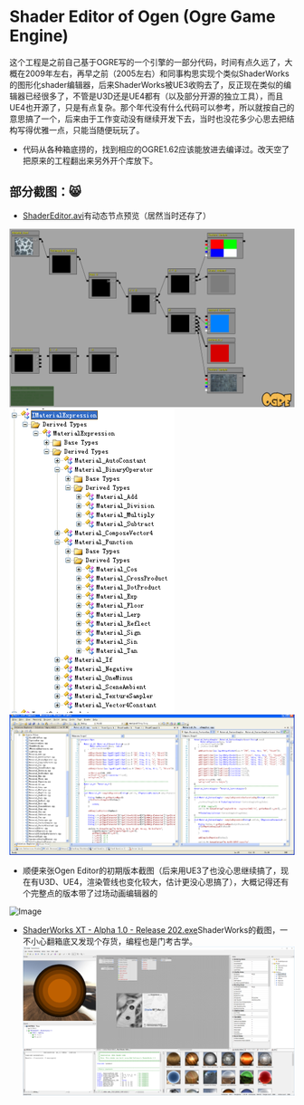 # Shader Editor of Ogen (Ogre Game Engine)
这个工程是之前自己基于OGRE写的一个引擎的一部分代码，时间有点久远了，大概在2009年左右，再早之前（2005左右）和同事构思实现个类似ShaderWorks的图形化shader编辑器，后来ShaderWorks被UE3收购去了，反正现在类似的编辑器已经很多了，不管是U3D还是UE4都有（以及部分开源的独立工具），而且UE4也开源了，只是有点复杂。那个年代没有什么代码可以参考，所以就按自己的意思搞了一个，后来由于工作变动没有继续开发下去，当时也没花多少心思去把结构写得优雅一点，只能当随便玩玩了。

* 代码从各种箱底捞的，找到相应的OGRE1.62应该能放进去编译过。改天空了把原来的工程翻出来另外开个库放下。

部分截图：:smile_cat:
---------------------
* [ShaderEditor.avi](./ShaderEditor.avi)有动态节点预览（居然当时还存了）

![Image](screenshot.png)
![Image](ShaderEditorExpression.gif)
![Image](code.gif)


* 顺便来张Ogen Editor的初期版本截图（后来用UE3了也没心思继续搞了，现在有U3D、UE4，渲染管线也变化较大，估计更没心思搞了），大概记得还有个完整点的版本带了过场动画编辑器的

![Image](OgenEditor.png)


* [ShaderWorks XT - Alpha 1.0 - Release 202.exe](./ShaderWorksXT-Alpha1.0-Release202.exe)ShaderWorks的截图，一不小心翻箱底又发现个存货，编程也是门考古学。
![Image](ShaderWorks.png)